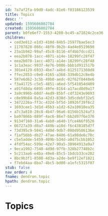 ```yaml
---
id: 7a7af2fa-b9d0-4adc-81e6-f03186123539
title: Topics
desc: ''
updated: 1595606002784
created: 1595606002784
parent: b0fe6ef7-1553-4280-bc45-a71824c2ce36
children:
  - ced3e812-e1d3-410d-84b5-25977bae5ec3
  - 11787828-866c-48f0-9b2b-4ad4e0519698
  - 23a1b942-99af-45c8-8116-4f4bb7dccd21
  - eea2b078-1acc-4071-a14e-18299fc28f47
  - eea2b078-1acc-4071-a14e-18299fc28f48
  - 1c1a3eac-9937-4e76-b086-bbb1d911517b
  - 301e4129-6933-4be7-a4bd-8125171360d8
  - ffec2853-c0e0-4165-a368-339db12c8e4b
  - 587e6d62-3c5b-49b0-aedc-02f62f0448e6
  - f3a41725-c5e5-4851-a6ed-5f541054d409
  - a91fd8da-6895-49fe-8164-a17acd8d9a17
  - 3a9c996b-60d7-4ed9-85bf-cdf3243e9693
  - c8e99b84-8a5a-42d3-838d-3d5cdebf32e5
  - 3472226a-ff3c-432d-bf5d-10926f39f6c2
  - 1693cee1-3d1d-45b3-a1d2-62a10010ea35
  - a7c3a810-28c8-4b47-96a6-8156b1524af3
  - ba97866b-889f-4ac6-86e7-bb2d97f6e376
  - 9134f160-31a6-4ab0-a640-1fce466f9526
  - 66727a39-d0a7-449b-a10d-f6c438185d7f
  - 73d395c9-5041-4d0d-9db7-080d9586136e
  - f1af56bb-db27-47ae-8406-61a98de6c78c
  - c5e5adde-5459-409b-b34d-a0d75cbb1052
  - 4fdf54ac-599e-42e7-90a5-38964913a9a7
  - 9eca1992-7540-4d9d-97fb-328b27748b2c
  - 5c213aa6-e4ba-49e8-85c5-1bdcb33ce202
  - 8bc9b3f1-8508-4d3a-a2de-be9f12ef1821
  - f7ebd4aa-8ba7-4bc5-bd00-a1efc5315f07
stub: false
nav_order: 4
fname: dendron.topic
hpath: dendron.topic
---
```

# Topics
